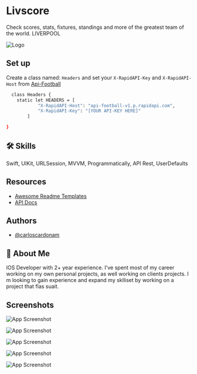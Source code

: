 
# Livscore

Check scores, stats, fixtures, standings and more of the greatest team of the world. LIVERPOOL


![Logo](https://raw.githubusercontent.com/CarlosCardonaM/Livscore1/develop/Livscore1/Resources/Assets.xcassets/applogo3.imageset/applogo3.png)


## Set up

Create a class named: ```Headers``` and set your ```X-RapidAPI-Key``` and ```X-RapidAPI-Host``` from [Api-Football](https://rapidapi.com/api-sports/api/api-football/)

```bash
  class Headers {
    static let HEADERS = [
            "X-RapidAPI-Host": "api-football-v1.p.rapidapi.com",
            "X-RapidAPI-Key": "[YOUR API-KEY HERE]"
        ]

}
```
    
## 🛠 Skills
Swift, UIKit, URLSession, MVVM, Programmatically, API Rest, UserDefaults

## Resources

 - [Awesome Readme Templates](https://readme.so/es/editor)
 - [API Docs](https://www.api-football.com/documentation-v3#section/Introduction)


## Authors

- [@carloscardonam](https://github.com/CarlosCardonaM)


## 🚀 About Me
IOS Developer with 2+ year experience. I've spent most of my career working
on my own personal projects, as well working on clients projects. I m looking
to gain experience and expand my sklliset by working on a project that
flas suait.

## Screenshots

![App Screenshot](https://raw.githubusercontent.com/CarlosCardonaM/Livscore1/develop/Screenshots/screenshot1.png)

![App Screenshot](https://raw.githubusercontent.com/CarlosCardonaM/Livscore1/develop/Screenshots/screenshot2.png)

![App Screenshot](https://raw.githubusercontent.com/CarlosCardonaM/Livscore1/develop/Screenshots/screenshot3.png)

![App Screenshot](https://raw.githubusercontent.com/CarlosCardonaM/Livscore1/develop/Screenshots/screenshot4.png)

![App Screenshot](https://raw.githubusercontent.com/CarlosCardonaM/Livscore1/develop/Screenshots/screenshot5.png)
